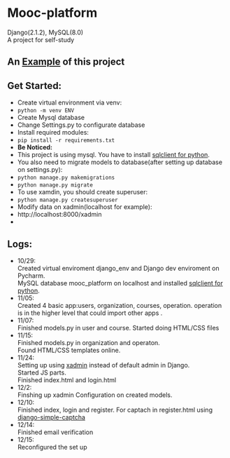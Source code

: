 # Mooc-platform
Django(2.1.2), MySQL(8.0) <br>
A project for self-study <br>
## An [Example](http://yuli1997.pythonanywhere.com/) of this project
## Get Started:
* Create virtual environment via venv:
* `python -m venv ENV`
* Create Mysql database
* Change Settings.py to configurate database
* Install required modules:
* `pip install -r requirements.txt`
* <strong>Be Noticed: </strong>
* This project is using mysql. You have to install [sqlclient for python](https://github.com/PyMySQL/mysqlclient-python).
* You also need to migrate models to database(after setting up database on settings.py):
* `python manage.py makemigrations`
* `python manage.py migrate`
* To use xamdin, you should create superuser:
* `python manage.py createsuperuser`
* Modify data on xadmin(localhost for example):
* http://localhost:8000/xadmin
*
## Logs:
* 10/29:
<br>Created virtual enviroment django_env and Django dev enviroment on Pycharm.
<br>MySQL database mooc_platform on localhost and installed [sqlclient for python](https://github.com/PyMySQL/mysqlclient-python).
* 11/05:
<br>Created 4 basic app:users, organization, courses, operation. operation is in the higher level that could import other apps .
* 11/07:
<br>Finished models.py in user and course. Started doing HTML/CSS files<br>
* 11/15:
<br>Finished models.py in organization and operaton.
<br>Found HTML/CSS templates online. 
* 11/24:
<br>Setting up using [xadmin](https://github.com/sshwsfc/xadmin) instead of default admin in Django.
<br>Started JS parts.
<br> Finished index.html and login.html
* 12/2:
<br> Finshing up xadmin Configuration on created models.
* 12/10:
<br> Finished index, login and register. For captach in register.html using [django-simple-captcha](https://github.com/mbi/django-simple-captcha)
* 12/14:
<br> Finished email verification
* 12/15:
<br> Reconfigured the set up
